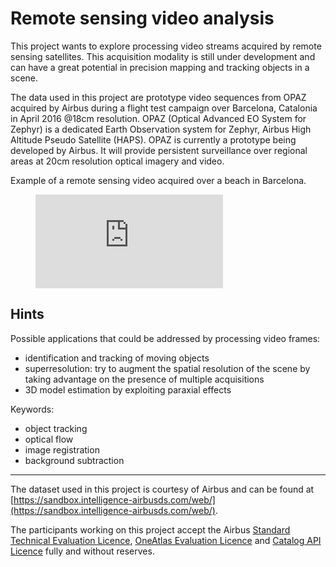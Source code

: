 # Remote sensing video analysis
This project wants to explore processing video streams acquired by
remote sensing satellites. This acquisition modality is still under
development and can have a great potential in precision mapping and
tracking objects in a scene.

The data used in this project are prototype video sequences from
OPAZ acquired by Airbus during a flight test campaign over Barcelona, Catalonia in April 2016 @18cm resolution.
OPAZ (Optical Advanced EO System for Zephyr) is a dedicated Earth Observation system for Zephyr, Airbus High Altitude Pseudo Satellite (HAPS).
OPAZ is currently a prototype being developed by Airbus. It will provide
persistent surveillance over regional areas at 20cm resolution optical
imagery and video.

Example of a remote sensing video acquired over a beach in Barcelona.
<!-- blank line -->
<figure class="video_container">
  <iframe src="https://sandbox.intelligence-airbusds.com/web/assets/mp4/beach.mp4" frameborder="0" allowfullscreen="true"> </iframe>
</figure>
<!-- blank line -->

## Hints

Possible applications that could be addressed by processing video frames:

- identification and tracking of moving objects
- superresolution: try to augment the spatial resolution of the scene by
  taking advantage on the presence of multiple acquisitions
- 3D model estimation by exploiting paraxial effects

Keywords:

- object tracking
- optical flow
- image registration
- background subtraction

---
The dataset used in this project is courtesy of Airbus and can be found
at [https://sandbox.intelligence-airbusds.com/web/](https://sandbox.intelligence-airbusds.com/web/).

The participants working on this project accept the Airbus
[Standard Technical Evaluation
Licence](https://sandbox.intelligence-airbusds.com/web/assets/files/Technical-Evaluation-Licence-December2014.pdf),
[OneAtlas Evaluation Licence](https://sandbox.intelligence-airbusds.com/web/assets/files/Technical-Evaluation-Licence-OneAtlas-20160929.pdf)
and [Catalog API Licence](https://sandbox.intelligence-airbusds.com/web/assets/files/Terms_and_Conditions_for_Airbus_DS_Catalog_API_Service_2015.pdf)
fully and without reserves.

